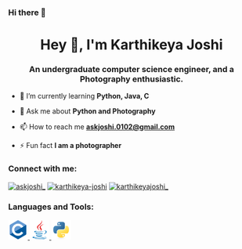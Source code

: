 ### Hi there 👋
<h1 align="center">Hey 👋, I'm Karthikeya Joshi</h1>
<h3 align="center">An undergraduate computer science engineer, and a Photography enthusiastic.</h3>

- 🌱 I’m currently learning **Python, Java, C**

- 💬 Ask me about **Python and Photography**

- 📫 How to reach me **askjoshi.0102@gmail.com**

- ⚡ Fun fact **I am a photographer**

<h3 align="left">Connect with me:</h3>
<p align="left">
<a href="https://twitter.com/askjoshi_" target="blank"><img align="center" src="https://raw.githubusercontent.com/rahuldkjain/github-profile-readme-generator/master/src/images/icons/Social/twitter.svg" alt="askjoshi_" height="30" width="40" /></a>
<a href="https://linkedin.com/in/karthikeya-joshi" target="blank"><img align="center" src="https://raw.githubusercontent.com/rahuldkjain/github-profile-readme-generator/master/src/images/icons/Social/linked-in-alt.svg" alt="karthikeya-joshi" height="30" width="40" /></a>
<a href="https://instagram.com/karthikeyajoshi_" target="blank"><img align="center" src="https://raw.githubusercontent.com/rahuldkjain/github-profile-readme-generator/master/src/images/icons/Social/instagram.svg" alt="karthikeyajoshi_" height="30" width="40" /></a>
</p>

<h3 align="left">Languages and Tools:</h3>
<p align="left"> <a href="https://www.cprogramming.com/" target="_blank"> <img src="https://raw.githubusercontent.com/devicons/devicon/master/icons/c/c-original.svg" alt="c" width="40" height="40"/> </a> <a href="https://www.java.com" target="_blank"> <img src="https://raw.githubusercontent.com/devicons/devicon/master/icons/java/java-original.svg" alt="java" width="40" height="40"/> </a> <a href="https://www.python.org" target="_blank"> <img src="https://raw.githubusercontent.com/devicons/devicon/master/icons/python/python-original.svg" alt="python" width="40" height="40"/> </a> </p>

